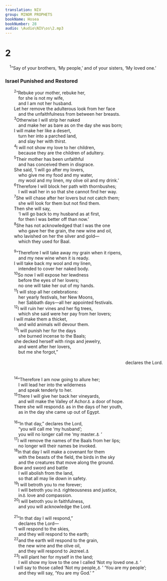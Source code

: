 ```yaml
---
translation: NIV
group: MINOR PROPHETS
bookName: Hosea 
bookNumber: 28
audio: \Audio\NIV\os\2.mp3
---
```


<div class="title"><h1>2</h1></div>
<span class="verse os_2_1"> <sup>1</sup>“Say of your brothers, ‘My people,’ and of your sisters, ‘My loved one.’ <br/></span>
<div class="title"><h3>Israel Punished and Restored </h3></div>
<span class="verse os_2_2">  <sup>2</sup>“Rebuke your mother, rebuke her, <br/>   for she is not my wife, <br/>   and I am not her husband. <br/>  Let her remove the adulterous look from her face <br/>   and the unfaithfulness from between her breasts. <br/></span>
<span class="verse os_2_3">  <sup>3</sup>Otherwise I will strip her naked <br/>   and make her as bare as on the day she was born; <br/>  I will make her like a desert, <br/>   turn her into a parched land, <br/>   and slay her with thirst. <br/></span>
<span class="verse os_2_4">  <sup>4</sup>I will not show my love to her children, <br/>   because they are the children of adultery. <br/></span>
<span class="verse os_2_5">  <sup>5</sup>Their mother has been unfaithful <br/>   and has conceived them in disgrace. <br/>  She said, ‘I will go after my lovers, <br/>   who give me my food and my water, <br/>   my wool and my linen, my olive oil and my drink.’ <br/></span>
<span class="verse os_2_6">  <sup>6</sup>Therefore I will block her path with thornbushes; <br/>   I will wall her in so that she cannot find her way. <br/></span>
<span class="verse os_2_7">  <sup>7</sup>She will chase after her lovers but not catch them; <br/>   she will look for them but not find them. <br/>  Then she will say, <br/>   ‘I will go back to my husband as at first, <br/>   for then I was better off than now.’ <br/></span>
<span class="verse os_2_8">  <sup>8</sup>She has not acknowledged that I was the one <br/>   who gave her the grain, the new wine and oil, <br/>  who lavished on her the silver and gold— <br/>   which they used for Baal. <br/><br/></span>
<span class="verse os_2_9">  <sup>9</sup>“Therefore I will take away my grain when it ripens, <br/>   and my new wine when it is ready. <br/>  I will take back my wool and my linen, <br/>   intended to cover her naked body. <br/></span>
<span class="verse os_2_10">  <sup>10</sup>So now I will expose her lewdness <br/>   before the eyes of her lovers; <br/>   no one will take her out of my hands. <br/></span>
<span class="verse os_2_11">  <sup>11</sup>I will stop all her celebrations: <br/>   her yearly festivals, her New Moons, <br/>   her Sabbath days—all her appointed festivals. <br/></span>
<span class="verse os_2_12">  <sup>12</sup>I will ruin her vines and her fig trees, <br/>   which she said were her pay from her lovers; <br/>  I will make them a thicket, <br/>   and wild animals will devour them. <br/></span>
<span class="verse os_2_13">  <sup>13</sup>I will punish her for the days <br/>   she burned incense to the Baals; <br/>  she decked herself with rings and jewelry, <br/>   and went after her lovers, <br/>   but me she forgot,” <br/> <aside style="text-align:right;">declares the Lord. </aside><br/><br/></span>
<span class="verse os_2_14">  <sup>14</sup>“Therefore I am now going to allure her; <br/>   I will lead her into the wilderness <br/>   and speak tenderly to her. <br/></span>
<span class="verse os_2_15">  <sup>15</sup>There I will give her back her vineyards, <br/>   and will make the Valley of Achor<a data-toggle="tooltip" data-placement="bottom" title="means trouble.">⚓</a> a door of hope. <br/>  There she will respond<a data-toggle="tooltip" data-placement="bottom" title="Or sing">⚓</a> as in the days of her youth, <br/>   as in the day she came up out of Egypt. <br/><br/></span>
<span class="verse os_2_16">  <sup>16</sup>“In that day,” declares the Lord, <br/>   “you will call me ‘my husband’; <br/>   you will no longer call me ‘my master.<a data-toggle="tooltip" data-placement="bottom" title="Hebrew baal">⚓</a> ’ <br/></span>
<span class="verse os_2_17">  <sup>17</sup>I will remove the names of the Baals from her lips; <br/>   no longer will their names be invoked. <br/></span>
<span class="verse os_2_18">  <sup>18</sup>In that day I will make a covenant for them <br/>   with the beasts of the field, the birds in the sky <br/>   and the creatures that move along the ground. <br/>  Bow and sword and battle <br/>   I will abolish from the land, <br/>   so that all may lie down in safety. <br/></span>
<span class="verse os_2_19">  <sup>19</sup>I will betroth you to me forever; <br/>   I will betroth you in<a data-toggle="tooltip" data-placement="bottom" title="Or with ; also in verse 20">⚓</a> righteousness and justice, <br/>   in<a data-toggle="tooltip" data-placement="bottom" title="Or with">⚓</a> love and compassion. <br/></span>
<span class="verse os_2_20">  <sup>20</sup>I will betroth you in faithfulness, <br/>   and you will acknowledge the Lord. <br/><br/></span>
<span class="verse os_2_21">  <sup>21</sup>“In that day I will respond,” <br/>   declares the Lord— <br/>  “I will respond to the skies, <br/>   and they will respond to the earth; <br/></span>
<span class="verse os_2_22">  <sup>22</sup>and the earth will respond to the grain, <br/>   the new wine and the olive oil, <br/>   and they will respond to Jezreel.<a data-toggle="tooltip" data-placement="bottom" title="means God plants.">⚓</a><br/></span>
<span class="verse os_2_23">  <sup>23</sup>I will plant her for myself in the land; <br/>   I will show my love to the one I called ‘Not my loved one.<a data-toggle="tooltip" data-placement="bottom" title="Hebrew Lo-Ruhamah (see 1:6)">⚓</a> ’ <br/>  I will say to those called ‘Not my people,<a data-toggle="tooltip" data-placement="bottom" title="Hebrew Lo-Ammi (see 1:9)">⚓</a> ’ ‘You are my people’; <br/>   and they will say, ‘You are my God.’ ” <br/></span>

